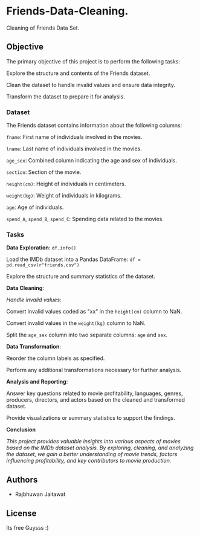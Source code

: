 # Friends-Data-Cleaning.
Cleaning of Friends Data Set.



## Objective
The primary objective of this project is to perform the following tasks:

Explore the structure and contents of the Friends dataset.

Clean the dataset to handle invalid values and ensure data integrity.

Transform the dataset to prepare it for analysis.

### Dataset
The Friends dataset contains information about the following columns:

`fname`: First name of individuals involved in the movies.

`lname`: Last name of individuals involved in the movies.

`age_sex`: Combined column indicating the age and sex of individuals.

`section`: Section of the movie.

`height(cm)`: Height of individuals in centimeters.

`weight(kg)`: Weight of individuals in kilograms.

`age`: Age of individuals.

`spend_A`, `spend_B`, `spend_C`: Spending data related to the movies.

### Tasks
**Data Exploration**: `df.info()`

Load the IMDb dataset into a Pandas DataFrame: `df = pd.read_csv(r"friends.csv")`

Explore the structure and summary statistics of the dataset.

**Data Cleaning**:

*Handle invalid values*:

Convert invalid values coded as "xx" in the `height(cm)` column to NaN.

Convert invalid values in the `weight(kg)` column to NaN.

Split the `age_sex` column into two separate columns: `age` and `sex`.

**Data Transformation**:

Reorder the column labels as specified.

Perform any additional transformations necessary for further analysis.

**Analysis and Reporting**:

Answer key questions related to movie profitability, languages, genres, producers, directors, and actors based on the cleaned and transformed dataset.

Provide visualizations or summary statistics to support the findings.

**Conclusion**

*This project provides valuable insights into various aspects of movies based on the IMDb dataset analysis. By exploring, cleaning, and analyzing the dataset, we gain a better understanding of movie trends, factors influencing profitability, and key contributors to movie production.*


## Authors

- Rajbhuwan Jaitawat

## License
Its free Guysss :)
